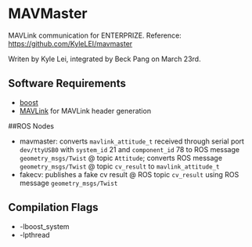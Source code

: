 # MAVMaster
MAVLink communication for ENTERPRIZE. Reference: https://github.com/KyleLEI/mavmaster

Writen by Kyle Lei, integrated by Beck Pang on March 23rd.

## Software Requirements

 - [boost](http://www.boost.org/)
 - [MAVLink](https://mavlink.io/en/) for MAVLink header generation

##ROS Nodes
 - mavmaster: converts `mavlink_attitude_t` received through serial port `dev/ttyUSB0` with `system_id` 21 and `component_id` 78 to ROS message `geometry_msgs/Twist` @ topic `Attitude`; converts ROS message `geometry_msgs/Twist` @ topic `cv_result` to `mavlink_attitude_t`
 - fakecv: publishes a fake cv result @ ROS topic `cv_result` using ROS message `geometry_msgs/Twist`
## Compilation Flags
 - -lboost\_system
 - -lpthread
